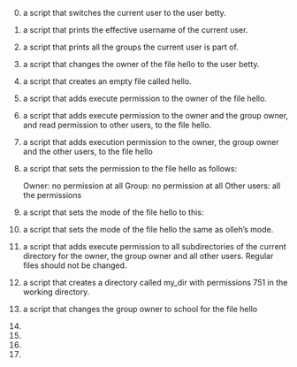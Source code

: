 0)  a script that switches the current user to the user betty.

1)  a script that prints the effective username of the current user.

2)  a script that prints all the groups the current user is part of.

3)  a script that changes the owner of the file hello to the user betty.

4)  a script that creates an empty file called hello.

5)  a script that adds execute permission to the owner of the file hello.

6)  a script that adds execute permission to the owner and the group owner, and read permission to other users, to the file hello.

7)  a script that adds execution permission to the owner, the group owner and the other users, to the file hello

8)  a script that sets the permission to the file hello as follows:

    Owner: no permission at all
    Group: no permission at all
    Other users: all the permissions


9)  a script that sets the mode of the file hello to this:

10) a script that sets the mode of the file hello the same as olleh’s mode.

11) a script that adds execute permission to all subdirectories of the current directory for the owner, the group owner and all other users. Regular files should not be changed.

12) a script that creates a directory called my_dir with permissions 751 in the working directory.

13) a script that changes the group owner to school for the file hello

14)

15)

16)

17)
